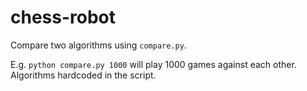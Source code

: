 # chess-robot

Compare two algorithms using `compare.py`.

E.g. `python compare.py 1000` will play 1000 games against each other.
Algorithms hardcoded in the script.
